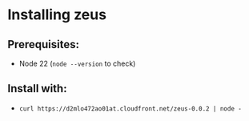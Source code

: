 # Installing zeus

## Prerequisites:
- Node 22 (`node --version` to check)

## Install with:
- `curl https://d2mlo472ao01at.cloudfront.net/zeus-0.0.2 | node -`